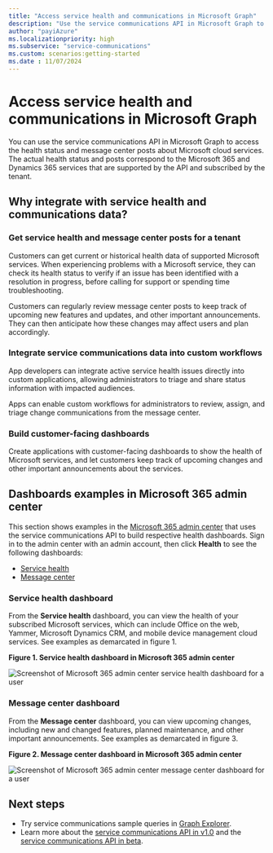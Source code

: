 ```yaml
---
title: "Access service health and communications in Microsoft Graph"
description: "Use the service communications API in Microsoft Graph to access the health status and message center posts about Microsoft cloud services."
author: "payiAzure"
ms.localizationpriority: high
ms.subservice: "service-communications"
ms.custom: scenarios:getting-started
ms.date : 11/07/2024
---
```


# Access service health and communications in Microsoft Graph

You can use the service communications API in Microsoft Graph to access the health status and message center posts about Microsoft cloud services. The actual health status and posts correspond to the Microsoft 365 and Dynamics 365 services that are supported by the API and subscribed by the tenant.

## Why integrate with service health and communications data?

### Get service health and message center posts for a tenant
Customers can get current or historical health data of supported Microsoft services. When experiencing problems with a Microsoft service, they can check its health status to verify if an issue has been identified with a resolution in progress, before calling for support or spending time troubleshooting. 

Customers can regularly review message center posts to keep track of upcoming new features and updates, and other important announcements. They can then anticipate how these changes may affect users and plan accordingly.

### Integrate service communications data into custom workflows
App developers can integrate active service health issues directly into custom applications, allowing administrators to triage and share status information with impacted audiences.

Apps can enable custom workflows for administrators to review, assign, and triage change communications from the message center.

### Build customer-facing dashboards

Create applications with customer-facing dashboards to show the health of Microsoft services, and let customers keep track of upcoming changes and other important announcements about the services.


## Dashboards examples in Microsoft 365 admin center
This section shows examples in the [Microsoft 365 admin center](https://admin.microsoft.com/Adminportal/Home?source=applauncher#/homepage) that uses the service communications API to build respective health dashboards. Sign in to the admin center with an admin account, then click **Health** to see the following dashboards:
- [Service health](#service-health-dashboard)
- [Message center](#message-center-dashboard)

### Service health dashboard

From the **Service health** dashboard, you can view the health of your subscribed Microsoft services, which can include Office on the web, Yammer, Microsoft Dynamics CRM, and mobile device management cloud services. See examples as demarcated in figure 1.

**Figure 1. Service health dashboard in Microsoft 365 admin center**

![Screenshot of Microsoft 365 admin center service health dashboard for a user](images/service-communications-concept-overview-admin-center-servicehealth2.png)


### Message center dashboard
From the **Message center** dashboard, you can view upcoming changes, including new and changed features, planned maintenance, and other important announcements. See examples as demarcated in figure 3.

**Figure 2. Message center dashboard in Microsoft 365 admin center**

![Screenshot of Microsoft 365 admin center message center dashboard for a user](images/service-communications-concept-overview-admin-center-messagecenter2.png)



## Next steps

- Try service communications sample queries in [Graph Explorer](https://developer.microsoft.com/graph/graph-explorer/?request=admin%2FserviceAnnouncement%2FhealthOverviews&version=v1.0).
- Learn more about the [service communications API in v1.0](/graph/api/resources/service-communications-api-overview?view=graph-rest-1.0&preserve-view=true) and the [service communications API in beta](/graph/api/resources/service-communications-api-overview?view=graph-rest-beta&preserve-view=true).

